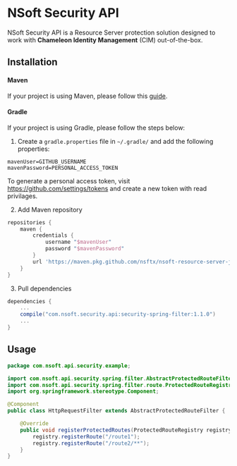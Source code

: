 # NSoft Security API

NSoft Security API is a Resource Server protection solution designed to work with **Chameleon Identity Management** (CIM) out-of-the-box.

## Installation

#### Maven

If your project is using Maven, please follow this [guide](https://help.github.com/en/articles/configuring-apache-maven-for-use-with-github-package-registry#installing-a-package).

#### Gradle

If your project is using Gradle, please follow the steps below:

1. Create a `gradle.properties` file in `~/.gradle/` and add the following properties:
```properties
mavenUser=GITHUB_USERNAME
mavenPassword=PERSONAL_ACCESS_TOKEN
```

To generate a personal access token, visit https://github.com/settings/tokens and create a new token with read privilages.

2. Add Maven repository
```groovy
repositories {
    maven {
        credentials {
            username "$mavenUser"
            password "$mavenPassword"
        }
        url 'https://maven.pkg.github.com/nsftx/nsoft-resource-server-java'
    }
}
```

3. Pull dependencies
```groovy
dependencies {
    ...
    compile("com.nsoft.security.api:security-spring-filter:1.1.0")
    ...
}
```

## Usage

```java
package com.nsoft.api.security.example;

import com.nsoft.api.security.spring.filter.AbstractProtectedRouteFilter;
import com.nsoft.api.security.spring.filter.route.ProtectedRouteRegistry;
import org.springframework.stereotype.Component;

@Component
public class HttpRequestFilter extends AbstractProtectedRouteFilter {

    @Override
    public void registerProtectedRoutes(ProtectedRouteRegistry registry) {
        registry.registerRoute("/route1");
        registry.registerRoute("/route2/**");
    }
}
```
